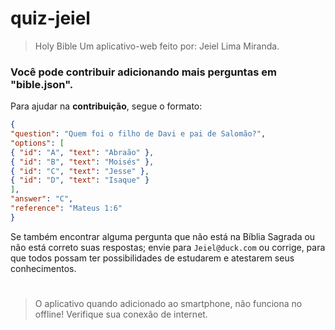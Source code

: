 # quiz-jeiel
> Holy Bible
>Um aplicativo-web feito por: Jeiel Lima Miranda.

### Você pode contribuir adicionando mais perguntas em "bible.json".

Para ajudar na **contribuição**, segue o formato:
```json
{
"question": "Quem foi o filho de Davi e pai de Salomão?",
"options": [
{ "id": "A", "text": "Abraão" },
{ "id": "B", "text": "Moisés" },
{ "id": "C", "text": "Jesse" },
{ "id": "D", "text": "Isaque" }
],
"answer": "C",
"reference": "Mateus 1:6"
}
```
Se também encontrar alguma pergunta que não está na Bíblia Sagrada ou não está correto suas respostas; envie para `Jeiel@duck.com` ou corrige, para que todos possam ter possibilidades de estudarem e atestarem seus conhecimentos.

#

> O aplicativo quando adicionado ao smartphone, não funciona no offline! Verifique sua conexão de internet.
